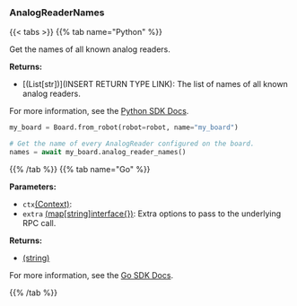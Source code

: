 ### AnalogReaderNames

{{< tabs >}}
{{% tab name="Python" %}}

Get the names of all known analog readers.


**Returns:**

- [(List[str])](INSERT RETURN TYPE LINK): The list of names of all known analog readers.

For more information, see the [Python SDK Docs](https://python.viam.dev/autoapi/viam/components/board/client/index.html#viam.components.board.client.BoardClient.analog_reader_names).

``` python {class="line-numbers linkable-line-numbers"}
my_board = Board.from_robot(robot=robot, name="my_board")

# Get the name of every AnalogReader configured on the board.
names = await my_board.analog_reader_names()

```

{{% /tab %}}
{{% tab name="Go" %}}

**Parameters:**

- `ctx`[(Context)](https://pkg.go.dev/context#ctx):
- `extra` [(map[string]interface\{\})](https://go.dev/blog/maps): Extra options to pass to the underlying RPC call.

**Returns:**

- [(string)](<INSERT PARAM TYPE LINK>)

For more information, see the [Go SDK Docs](https://pkg.go.dev/go.viam.com/rdk/components/board#Board).

{{% /tab %}}
